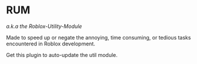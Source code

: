 # **RUM**
_a.k.a the Roblox-Utility-Module_

Made to speed up or negate the annoying, time consuming, or tedious tasks encountered in Roblox development.

Get this plugin to auto-update the util module.
<!--stackedit_data:
eyJoaXN0b3J5IjpbLTE1MjUzODM0NDJdfQ==
-->
